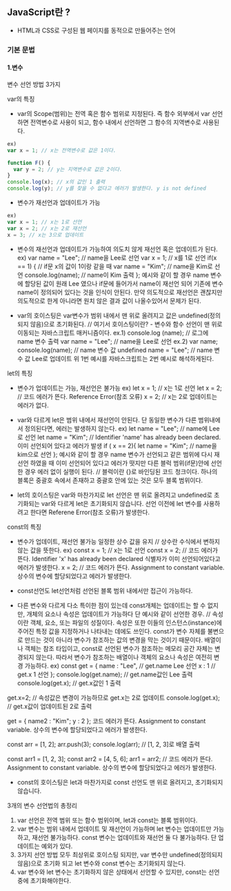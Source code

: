 ## JavaScript란 ?
- HTML과 CSS로 구성된 웹 페이지를 동적으로 만들어주는 언어

### 기본 문법

#### 1.변수
변수 선언 방법 3가지

var의 특징
- var의 Scope(범위)는 전역 혹은 함수 범위로 지정된다. 즉 함수 외부에서 var 선언하면 전역변수로 사용이 되고, 함수 내에서 선언하면 그 함수의 지역변수로 사용된다.
``` javascript
ex)
var x = 1; // x는 전역변수로 값은 1이다.

function F() {
  var y = 2; // y는 지역변수로 값은 2이다.
}
console.log(x); // x의 값인 1 출력
console.log(y); // y를 찾을 수 없다고 에러가 발생한다. y is not defined
```
- 변수가 재선언과 업데이트가 가능
``` javascript
ex)
var x = 1; // x는 1로 선언
var x = 2; // x는 2로 재선언
x = 3; // x는 3으로 업데이트
```
- 변수의 재선언과 업데이트가 가능하여 의도치 않게 재선언 혹은 업데이트가 된다.
ex)
var name = "Lee"; // name을 Lee로 선언
var x = 1; // x를 1로 선언
if(x == 1) { // if문 x의 값이 1이랑 같을 때 
  var name = "Kim"; // name을 Kim로 선언
  console.log(name); // name이 Kim 출력
};
예시와 같이 할 경우 name 변수에 할당된 값이 원래 Lee 였으나 if문에 들어가서 name이 재선언 되어 기존에 변수 name이 정의되어 있다는 것을 인식이 안된다.
만약 의도적으로 재선언은 괜찮지만 의도적으로 한게 아니라면 원치 않은 결과 값이 나올수있어서 문제가 된다.

- var의 호이스팅은 var변수가 범위 내에서 맨 위로 올려지고 값은 undefined(정의되지 않음)으로 초기화된다. // 여기서 호이스팅이란? - 변수와 함수 선언이 맨 위로 이동되는 자바스크립트 매커니즘이다.
ex.1)
console.log (name); // 로그에 name 변수 출력
var name = "Lee"; // name을 Lee로 선언
ex.2)
var name;
console.log(name); // name 변수 값 undefined
name = "Lee"; // name 변수 값 Lee로 업데이트
위 1번 예시를 자바스크립트는 2번 예시로 해석하게된다.  

let의 특징
- 변수가 업데이트는 가능, 재선언은 불가능
ex)
let x = 1; // x는 1로 선언
let x = 2; // 코드 에러가 뜬다. Reference Error(참조 오류)
x = 2; // x는 2로 업데이트는 에러가 없다.

- var와 다르게 let은 범위 내에서 재선언이 안된다. 단 동일한 변수가 다른 범위내에서 정의된다면, 에러는 발생하지 않는다.
ex) 
let name = "Lee"; // name에 Lee로 선언
let name = "Kim"; // Identifier 'name' has already been declared. 이미 선언되어 있다고 에러가 발생
if ( x == 2){
  let name = "Kim"; // name을 kim으로 선언
};
예시와 같이 할 경우 name 변수가 선언되고 같은 범위에 다시 재선언 하였을 때 이미 선언되어 있다고 에러가 떳지만 다른 블럭 범위(if문)안에 선언한 경우 에러 없이 실행이 된다.  // 블럭이란 {}로 바인딩된 코드 청크이다. 하나의 블록은 중괄호 속에서 존재하고 중괄호 안에 있는 것은 모두 블록 범위이다.

- let의 호이스팅은 var와 마찬가지로 let 선언은 맨 위로 올려지고 undefined로 초기화되는 var와 다르게 let은 초기화되지 않습니다. 선언 이전에 let 변수를 사용하려고 한다면 Referene Error(참조 오류)가 발생한다.

const의 특징
- 변수가 업데이트, 재선언 불가능 일정한 상수 값을 유지 // 상수란 수식에서 변하지 않는 값을 뜻한다.
ex)
const x = 1; // x는 1로 선언
const x = 2; // 코드 에러가 뜬다. Identifier 'x' has already been declared 식별자가 이미 선언되어있다고 에러가 발생한다.
x = 2; // 코드 에러가 뜬다. Assignment to constant variable.  상수의 변수에 할당되었다고 에러가 발생한다.

- const선언도 let선언처럼 선언된 블록 범위 내에서만 접근이 가능하다.

- 다른 변수와 다르게 다소 특이한 점이 있는데 const개체는 업데이트는 할 수 없지만, 개체의 요소나 속성은 업데이트가 가능하다 단 예시와 같이 선언한 경우. // 속성이란 객체, 요소, 또는 파일의 성질이다. 속성은 또한 이들의 인스턴스(instance)에 주어진 특정 값을 지정하거나 나타내는 데에도 쓰인다.
  const가 변수 자체를 불변으로 만드는 것이 아니라 변수가 참조하는 값의 변경을 막는 것이기 때문이다. 배열이나 객체는 참조 타입이고, const로 선언된 변수가 참조하는 메모리 공간 자체는 변경되지 않는다. 따라서 변수가 참조하는 배열이나 객체의 요소나 속성은 여전히 변경 가능하다.
ex)
const get = {
    name : "Lee", // get.name Lee 선언
    x : 1 // get.x 1 선언
};
console.log(get.name); // get.name값인 Lee 출력
console.log(get.x); // get.x값인 1 출력

get.x=2; // 속성값은 변경이 가능하므로 get.x는 2로 업데이트
console.log(get.x); // get.x값이 업데이트된 2로 출력

get = {
  name2 : "Kim";
  y : 2
}; 코드 에러가 뜬다. Assignment to constant variable.  상수의 변수에 할당되었다고 에러가 발생한다.

const arr = [1, 2];
arr.push(3);
console.log(arr); // [1, 2, 3]로 배열 출력

const arr1 = [1, 2, 3];
const arr2 = [4, 5, 6];
arr1 = arr2; // 코드 에러가 뜬다. Assignment to constant variable.  상수의 변수에 할당되었다고 에러가 발생한다.

- const의 호이스팅은 let과 마찬가지로 const 선언도 맨 위로 올려지고, 초기화되지 않습니다.

3개의 변수 선언법의 총정리
1. var 선언은 전역 범위 또는 함수 범위이며, let과 const는 블록 범위이다.
2. var 변수는 범위 내에서 업데이트 및 재선언이 가능하며 let 변수는 업데이트만 가능하고, 재선언 불가능하다. const 변수는 업데이트와 재선언 둘 다 불가능하다. 단 업데이트는 예외가 있다.
3. 3가지 선언 방법 모두 최상위로 호이스팅 되지만, var 변수만 undefined(정의되지 않음)으로 초기화 되고 let 변수와 const 변수는 초기화되지 않는다.
4. var 변수와 let 변수는 초기화하지 않은 상태에서 선언할 수 있지만, const는 선언 중에 초기화해야한다.





